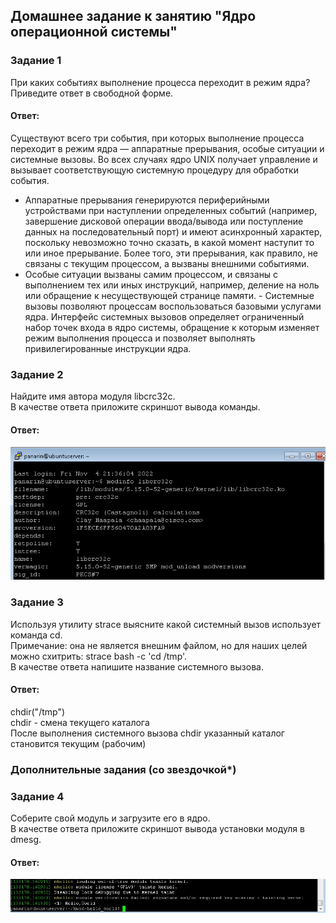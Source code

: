 ## Домашнее задание к занятию "Ядро операционной системы"  

### Задание 1  
При каких событиях выполнение процесса переходит в режим ядра?  
Приведите ответ в свободной форме.  

#### Ответ:  
Существуют всего три события, при которых выполнение процесса переходит в режим ядра — аппаратные прерывания, особые ситуации и системные вызовы. Во всех случаях ядро UNIX получает управление и вызывает соответствующую системную процедуру для обработки события.  
- Аппаратные прерывания генерируются периферийными устройствами при наступлении определенных событий (например, завершение дисковой операции ввода/вывода или поступление данных на последовательный порт) и имеют асинхронный характер, поскольку невозможно точно сказать, в какой момент наступит то или иное прерывание. Более того, эти прерывания, как правило, не связаны с текущим процессом, а вызваны внешними событиями.  
- Особые ситуации вызваны самим процессом, и связаны с выполнением тех или иных инструкций, например, деление на ноль или обращение к несуществующей странице памяти.    - Системные вызовы позволяют процессам воспользоваться базовыми услугами ядра. Интерфейс системных вызовов определяет ограниченный набор точек входа в ядро системы, обращение к которым изменяет режим выполнения процесса и позволяет выполнять привилегированные инструкции ядра.   


### Задание 2  
Найдите имя автора модуля libcrc32c.  
В качестве ответа приложите скриншот вывода команды.  

#### Ответ:  
![](https://github.com/networksuperman/netology_dev_ops/blob/main/SLINA-19/IT%20System%20and%20OS%20Linux/img/2-08-2.png)

### Задание 3  
Используя утилиту strace выясните какой системный вызов использует команда cd.  
Примечание: она не является внешним файлом, но для наших целей можно схитрить: strace bash -c 'cd /tmp'.  
В качестве ответа напишите название системного вызова.  

#### Ответ:  
chdir("/tmp")    
chdir - смена текущего каталога   
После выполнения системного вызова chdir указанный каталог становится текущим (рабочим)  

### Дополнительные задания (со звездочкой*)  

### Задание 4  
Соберите свой модуль и загрузите его в ядро.  
В качестве ответа приложите скриншот вывода установки модуля в dmesg.  

#### Ответ:  
![](https://github.com/networksuperman/netology_dev_ops/blob/main/SLINA-19/IT%20System%20and%20OS%20Linux/img/2-08-4.jpg)
